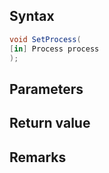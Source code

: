 ## Syntax
```c#
void SetProcess(
[in] Process process
);
```

## Parameters

## Return value

## Remarks
